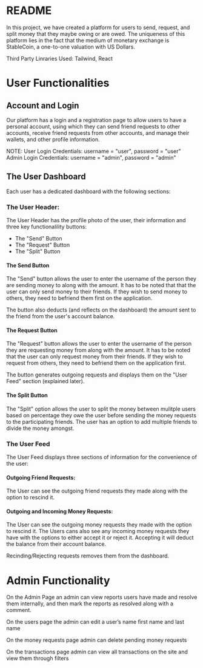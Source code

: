 # README    
In this project, we have created a platform for users to send, request, and split money that they maybe owing or are owed.
The uniqueness of this platform lies in the fact that the medium of monetary exchange is StableCoin, a one-to-one valuation with US Dollars.

Third Party Linraries Used: Tailwind, React

# User Functionalities
## Account and Login
Our platform has a login and a registration page to allow users to have a personal account, using which they can send friend requests to other accounts,
receive friend requests from other accounts, and manage their wallets, and other profile information.

NOTE:
User Login Credentials: username = "user", password = "user"
Admin Login Credentials: username = "admin", password = "admin"

## The User Dashboard
Each user has a dedicated dashboard with the following sections:
### The User Header:
The User Header has the profile photo of the user, their information and three key functionalility buttons:
- The "Send" Button
- The "Request" Button
- The "Split" Button

#### The Send Button
The "Send" button allows the user to enter the username of the person they are sending money to along with the amount.
It has to be noted that that the user can only send money to their friends. If they wish to send money to others, they need to befriend them first on the application.

The button also deducts (and reflects on the dashboard) the amount sent to the friend from the user's account balance.

#### The Request Button
The "Request" button allows the user to enter the username of the person they are requesting money from along with the amount.
It has to be noted that the user can only request money from their friends. If they wish to request from others, they need to befriend them on the application first.

The button generates outgoing requests and displays them on the "User Feed" section (explained later).

#### The Split Button
The "Split" option allows the user to split the money between mulitple users based on percentage they owe the user before sending the money requests to the participating friends.
The user has an option to add multiple friends to divide the money amongst.

### The User Feed
The User Feed displays three sections of information for the convenience of the user:

#### Outgoing Friend Requests: 
The User can see the outgoing friend requests they made along with the option to rescind it. 

#### Outgoing and Incoming Money Requests:
The User can see the outgoing money requests they made with the option to rescind it.
The Users cans also see any incoming money requests they have with the options to either accept it or reject it. Accepting it will deduct the balance from their account balance.

Recinding/Rejecting requests removes them from the dashboard.

# Admin Functionality
On the Admin Page an admin can view reports users have made and resolve them internally, and then mark the reports as resolved along with a comment.

On the users page the admin can edit a user’s name first name and last name

On the money requests page admin can delete pending money requests

On the transactions page admin can view all transactions on the site and view them through filters
